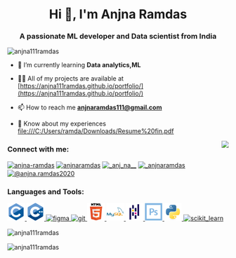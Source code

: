 <h1 align="center">Hi 👋, I'm Anjna Ramdas</h1>
<h3 align="center">A passionate ML developer and Data scientist from India</h3>

<p align="left"> <img src="https://komarev.com/ghpvc/?username=anjna111ramdas&label=Profile%20views&color=0e75b6&style=flat" alt="anjna111ramdas" /> </p>

- 🌱 I’m currently learning **Data analytics,ML**

- 👨‍💻 All of my projects are available at [https://anjna111ramdas.github.io/portfolio/](https://anjna111ramdas.github.io/portfolio/)

- 📫 How to reach me **anjnaramdas111@gmail.com**

- 📄 Know about my experiences [file:///C:/Users/ramda/Downloads/Resume%20fin.pdf](file:///C:/Users/ramda/Downloads/Resume%20fin.pdf)

<img align="right" src="https://media2.giphy.com/media/IPbS5R4fSUl5S/giphy.webp?cid=ecf05e47zllhuphfs5wkvzi51z0ozjfkz2eoc7qvlmtfz26d&rid=giphy.webp&ct=g">

<h3 align="left">Connect with me:</h3>
<p align="left">
<a href="https://linkedin.com/in/anjna-ramdas" target="blank"><img align="center" src="https://raw.githubusercontent.com/rahuldkjain/github-profile-readme-generator/master/src/images/icons/Social/linked-in-alt.svg" alt="anjna-ramdas" height="30" width="40" /></a>
<a href="https://kaggle.com/anjnaramdas" target="blank"><img align="center" src="https://raw.githubusercontent.com/rahuldkjain/github-profile-readme-generator/master/src/images/icons/Social/kaggle.svg" alt="anjnaramdas" height="30" width="40" /></a>
<a href="https://instagram.com/_anj_na__" target="blank"><img align="center" src="https://raw.githubusercontent.com/rahuldkjain/github-profile-readme-generator/master/src/images/icons/Social/instagram.svg" alt="_anj_na__" height="30" width="40" /></a>
<a href="https://www.leetcode.com/_anjnaramdas" target="blank"><img align="center" src="https://raw.githubusercontent.com/rahuldkjain/github-profile-readme-generator/master/src/images/icons/Social/leet-code.svg" alt="_anjnaramdas" height="30" width="40" /></a>
<a href="https://www.hackerearth.com/@anjna.ramdas2020" target="blank"><img align="center" src="https://raw.githubusercontent.com/rahuldkjain/github-profile-readme-generator/master/src/images/icons/Social/hackerearth.svg" alt="@anjna.ramdas2020" height="30" width="40" /></a>
</p>

<h3 align="left">Languages and Tools:</h3>
<p align="left"> <a href="https://www.cprogramming.com/" target="_blank" rel="noreferrer"> <img src="https://raw.githubusercontent.com/devicons/devicon/master/icons/c/c-original.svg" alt="c" width="40" height="40"/> </a> <a href="https://www.w3schools.com/cpp/" target="_blank" rel="noreferrer"> <img src="https://raw.githubusercontent.com/devicons/devicon/master/icons/cplusplus/cplusplus-original.svg" alt="cplusplus" width="40" height="40"/> </a> <a href="https://www.figma.com/" target="_blank" rel="noreferrer"> <img src="https://www.vectorlogo.zone/logos/figma/figma-icon.svg" alt="figma" width="40" height="40"/> </a> <a href="https://git-scm.com/" target="_blank" rel="noreferrer"> <img src="https://www.vectorlogo.zone/logos/git-scm/git-scm-icon.svg" alt="git" width="40" height="40"/> </a> <a href="https://www.w3.org/html/" target="_blank" rel="noreferrer"> <img src="https://raw.githubusercontent.com/devicons/devicon/master/icons/html5/html5-original-wordmark.svg" alt="html5" width="40" height="40"/> </a> <a href="https://www.mysql.com/" target="_blank" rel="noreferrer"> <img src="https://raw.githubusercontent.com/devicons/devicon/master/icons/mysql/mysql-original-wordmark.svg" alt="mysql" width="40" height="40"/> </a> <a href="https://pandas.pydata.org/" target="_blank" rel="noreferrer"> <img src="https://raw.githubusercontent.com/devicons/devicon/2ae2a900d2f041da66e950e4d48052658d850630/icons/pandas/pandas-original.svg" alt="pandas" width="40" height="40"/> </a> <a href="https://www.photoshop.com/en" target="_blank" rel="noreferrer"> <img src="https://raw.githubusercontent.com/devicons/devicon/master/icons/photoshop/photoshop-line.svg" alt="photoshop" width="40" height="40"/> </a> <a href="https://www.python.org" target="_blank" rel="noreferrer"> <img src="https://raw.githubusercontent.com/devicons/devicon/master/icons/python/python-original.svg" alt="python" width="40" height="40"/> </a> <a href="https://scikit-learn.org/" target="_blank" rel="noreferrer"> <img src="https://upload.wikimedia.org/wikipedia/commons/0/05/Scikit_learn_logo_small.svg" alt="scikit_learn" width="40" height="40"/> </a> </p>

<p><img align="center" src="https://github-readme-stats.vercel.app/api/top-langs?username=anjna111ramdas&show_icons=true&locale=en&layout=compact" alt="anjna111ramdas" /></p>

<p><img align="center" src="https://github-readme-streak-stats.herokuapp.com/?user=anjna111ramdas&" alt="anjna111ramdas" /></p>
